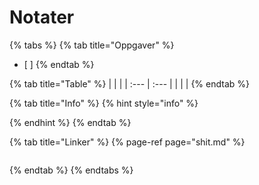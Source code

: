 # Notater

{% tabs %}
{% tab title="Oppgaver" %}
* [ ] 
{% endtab %}

{% tab title="Table" %}
|  |  |
| :--- | :--- |
|  |  |
{% endtab %}

{% tab title="Info" %}
{% hint style="info" %}

{% endhint %}
{% endtab %}

{% tab title="Linker" %}
{% page-ref page="shit.md" %}

> >

```text

```
{% endtab %}
{% endtabs %}



